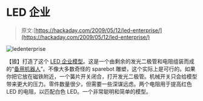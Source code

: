 # LED 企业

> 原文:[https://hackaday.com/2009/05/12/led-enterprise/](https://hackaday.com/2009/05/12/led-enterprise/)

![ledenterprise](../Images/b5509107c38c549d1948f9b76be85837.png "ledenterprise")

【狼】打造了这个 [LED 企业模型](http://wolfsjunkyard.wordpress.com/2009/05/12/spareship/ "SpareShip! « Wolf’s Junkyard")。这是一个由剩余的发光二极管和电阻组装而成的“[备用机器人](http://www.flickr.com/photos/tags/sparebots/ "Flickr: ")”。不像大多数奇怪的 sparebot 雕塑，这个实际上是可行的。如果你把它放在磁铁附近，一个簧片开关闭合，打开发光二极管。机械开关只会给模型带来更大的压力。零件数量很少，但需要一些深谋远虑。两个电阻用于提高红色 LED 的电阻，以匹配白色 LED。一个非常聪明和简单的模型。